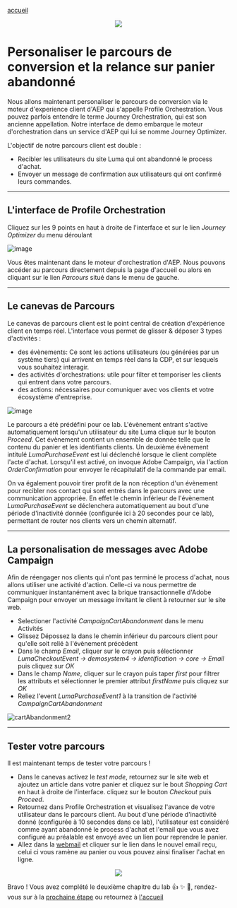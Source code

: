 [accueil](README.md)

<p align="center">
    <img src="https://user-images.githubusercontent.com/40355195/218433960-efb1147f-d81f-4a8a-80a4-a28451960311.png" />
</p>



Personaliser le parcours de conversion et la relance sur panier abandonné
=========================================================================


Nous allons maintenant personaliser le parcours de conversion via le moteur d'experience client d'AEP qui s'appelle Profile Orchestration.
Vous pouvez parfois entendre le terme Journey Orchestration, qui est son ancienne appellation. Notre interface de demo embarque le moteur d'orchestration dans un service d'AEP qui lui se nomme Journey Optimizer. 

L'objectif de notre parcours client est double : 

- Recibler les utilisateurs du site Luma qui ont abandonné le process d'achat.
- Envoyer un message de confirmation aux utilisateurs qui ont confirmé leurs commandes.


--- 

## L'interface de Profile Orchestration

Cliquez sur les 9 points en haut à droite de l'interface et sur le lien _Journey Optimizer_ du menu déroulant

![image](https://user-images.githubusercontent.com/40355195/216600072-bdbc3a9e-e702-4d77-832f-5f2c07de1f3c.png)


Vous êtes maintenant dans le moteur d'orchestration d'AEP. 
Nous pouvons accéder au parcours directement depuis la page d'accueil ou alors en cliquant sur le lien _Parcours_ situé dans le menu de gauche.

---

## Le canevas de Parcours
Le canevas de parcours client est le point central de création d'expérience client en temps réel. L'interface vous permet de glisser & déposer 3 types d'activités : 
- des évènements: Ce sont les actions utilisateurs (ou générées par un système tiers) qui arrivent en temps réel dans la CDP, et sur lesquels vous souhaitez interagir. 
- des activités d'orchestrations:  utile pour filter et temporiser les clients qui entrent dans votre parcours.
- des actions: nécessaires pour comuniquer avec vos clients et votre écosystème d'entreprise. 

![image](https://user-images.githubusercontent.com/40355195/223131545-85f14a24-185b-49d0-b1b7-9ca2ddebfa77.png)


Le parcours a été prédéfini pour ce lab. L'évènement entrant s'active automatiquement lorsqu'un utilisateur du site Luma clique sur le bouton _Proceed_. Cet évènement contient un ensemble de donnée telle que le contenu du panier et les identifiants clients.
Un deuxième évènement intitulé _LumaPurchaseEvent_ est lui déclenché lorsque le client complète l'acte d'achat. Lorsqu'il est activé, on invoque Adobe Campaign, via l'action _OrderConfirmation_ pour envoyer le récapitulatif de la commande par email. 


On va également pouvoir tirer profit de la non réception d'un évènement pour recibler nos contact qui sont entrés dans le parcours avec une communication appropriée. En effet le chemin inférieur de l'évènement _LumaPurchaseEvent_ se déclenchera automatiquement au bout d'une période d'inactivité donnée (configurée ici à 20 secondes pour ce lab), permettant de router nos clients vers un chemin alternatif. 

---

## La personalisation de messages avec Adobe Campaign 

Afin de réengager nos clients qui n'ont pas terminé le process d'achat, nous allons utiliser une activité d'action. Celle-ci va nous permettre de communiquer instantanément avec la brique transactionnelle d'Adobe Campaign pour envoyer un message invitant le client à retourner sur le site web.

- Selectioner l'activité _CampaignCartAbandonment_ dans le menu Activités
- Glissez Dépossez la dans le chemin inférieur du parcours client pour qu'elle soit relié à l'évènement précèdent
- Dans le champ _Email_, cliquer sur le crayon puis sélectionner _LumaCheckoutEvent -> demosystem4 -> identification -> core -> Email_ puis cliquez sur _OK_
- Dans le champ _Name_, cliquer sur le crayon puis taper _first_ pour filtrer les attributs et sélectionner le premier attribut _firstName_ puis cliquez sur _OK_
- Reliez l'event _LumaPurchaseEvent1_ à la transition de l'activité _CampaignCartAbandonment_

![cartAbandonment2](https://user-images.githubusercontent.com/40355195/223142393-a7c526f5-41dd-4c1d-80b5-8b3988bd67e2.gif)

--- 

## Tester votre parcours
Il est maintenant temps de tester votre parcours ! 
- Dans le canevas activez le _test mode_, retournez sur le site web et ajoutez un article dans votre panier et cliquez sur le bout _Shopping Cart_
en haut à droite de l'interface. cliquez sur le bouton _Checkout_ puis _Proceed_. 
- Retournez dans Profile Orchestration et visualisez l'avance de votre utilisateur dans le parcours client. Au bout d'une période d'inactivité donné (configurée à 10 secondes dans ce lab), l'utilisateur est considéré comme ayant abandonné le process d'achat et l'email que vous avez configuré au préalable est envoyé avec un lien pour reprendre le panier. 
- Allez dans la <a href="https://campaignfr.adobedemo.com/webmail" target="_blank">webmail</a> et cliquer sur le lien dans le nouvel email reçu, celui ci vous ramène au panier ou vous pouvez ainsi finaliser l'achat en ligne. 

<div align="center">
    <img src="https://sv-ac-demos.com/shared/delaland/dsn/testConversionBootcamp.gif" />
</div>

Bravo ! Vous avez complété le deuxième chapitre du lab 👍 ✨ 🎉, rendez-vous sur à la [prochaine étape](ca-lab1-cross-sell.md) ou retournez à [l'accueil](Readme.md)
